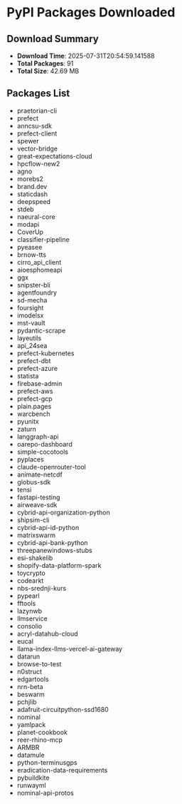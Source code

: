 # PyPI Packages Downloaded

## Download Summary
- **Download Time**: 2025-07-31T20:54:59.141588
- **Total Packages**: 91
- **Total Size**: 42.69 MB

## Packages List
- praetorian-cli
- prefect
- anncsu-sdk
- prefect-client
- spewer
- vector-bridge
- great-expectations-cloud
- hpcflow-new2
- agno
- morebs2
- brand.dev
- staticdash
- deepspeed
- stdeb
- naeural-core
- modapi
- CoverUp
- classifier-pipeline
- pyeasee
- brnow-tts
- cirro_api_client
- aioesphomeapi
- ggx
- snipster-bli
- agentfoundry
- sd-mecha
- foursight
- imodelsx
- mst-vault
- pydantic-scrape
- layeutils
- api_24sea
- prefect-kubernetes
- prefect-dbt
- prefect-azure
- statista
- firebase-admin
- prefect-aws
- prefect-gcp
- plain.pages
- warcbench
- pyunitx
- zaturn
- langgraph-api
- oarepo-dashboard
- simple-cocotools
- pyplaces
- claude-openrouter-tool
- animate-netcdf
- globus-sdk
- tensi
- fastapi-testing
- airweave-sdk
- cybrid-api-organization-python
- shipsim-cli
- cybrid-api-id-python
- matrixswarm
- cybrid-api-bank-python
- threepanewindows-stubs
- esi-shakelib
- shopify-data-platform-spark
- toycrypto
- codearkt
- nbs-srednji-kurs
- pypearl
- fftools
- lazynwb
- llmservice
- consolio
- acryl-datahub-cloud
- eucal
- llama-index-llms-vercel-ai-gateway
- datarun
- browse-to-test
- n0struct
- edgartools
- nrn-beta
- beswarm
- pchjlib
- adafruit-circuitpython-ssd1680
- nominal
- yamlpack
- planet-cookbook
- reer-rhino-mcp
- ARMBR
- datamule
- python-terminusgps
- eradication-data-requirements
- pybuildkite
- runwayml
- nominal-api-protos
